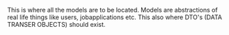 This is where all the models are to be located. Models are abstractions of real life things like users, jobapplications etc. This also where DTO's (DATA TRANSER OBJECTS) should exist.
